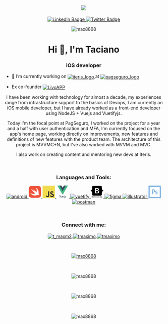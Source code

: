 <div id="header" align="center">
  <img src="http://i.imgur.com/50NA7vr.gif" width="400" />
</div>
<br>
<div id="badges" align="center">
  <a href="https://www.linkedin.com/in/tmaximo/">
    <img src="https://img.shields.io/badge/LinkedIn-blue?style=for-the-badge&logo=linkedin&logoColor=white" alt="LinkedIn Badge"/>
  </a>
  <a href="your-twitter-URL">
    <img src="https://img.shields.io/badge/Twitter-blue?style=for-the-badge&logo=twitter&logoColor=white" alt="Twitter Badge"/>
  </a>
</div>
<p align="center">
    <img src="https://komarev.com/ghpvc/?username=max8868&label=Profile%20views&color=0e75b6&style=flat" alt="max8868" />
</p>

<h1 align="center">Hi 👋, I'm Taciano</h1>
<h3 align="center">iOS developer</h3>

- 🔭 I’m currently working on <a href="www.iteris.com.br" target="_blank" rel="noreferrer"> <img align="center" src="https://www.iteris.com.br/wp-content/themes/iteris/svg/logo.svg" alt="iteris_logo" height="30" /> </a> at <a href="https://pagseguro.uol.com.br/" target="_blank" rel="noreferrer"> <img align="center" src="https://assets.pagseguro.com.br/ps-website-assets/v15.112.1/ps-bootstrap/img/logos/pagbank/pagbank-logo-animado-footer@2x.gif" alt="pagseguro_logo" height="30" /> </a>

- Ex co-founder <a href="https://livoapp.com.br/" target="_blank" rel="noreferrer"> <img align="center" src="https://play-lh.googleusercontent.com/QC6fDH-oiAR0ITx1ZxKB_-b8lcgj1vU_R9RSUR7MXYjU7VA23Bq01JrhTOYnjlzzKDE=w480-h960-rw" alt="LivoAPP" height="30"/> </a>

<div  align="center">
    <p> 
        I have been working with technology for almost a decade, my experiences range from infrastructure support to the basics of Devops, I am currently an iOS mobile developer, but I have already worked as a front-end developer using NodeJS + Vuejs and Vuetifyjs.

Today I'm the focal point at PagSeguro, I worked on the project for a year and a half with user authentication and MFA, I'm currently focused on the app's home page, working directly on improvements, new features and definitions of new features with the product team. The architecture of this project is MVVMC+N, but I've also worked with MVVM and MVC.

I also work on creating content and mentoring new devs at Iteris.
    </p>
 </div>

<br>
<h3 align="center">Languages and Tools:</h3>
<p align="center">
    <a href="https://developer.apple.com/" target="_blank" rel="noreferrer"> <img src="https://www.vectorlogo.zone/logos/apple/apple-icon.svg" alt="android" width="40" height="40" /> </a>
    <a href="https://developer.apple.com/swift/" target="_blank" rel="noreferrer"> <img src="https://raw.githubusercontent.com/devicons/devicon/master/icons/swift/swift-original.svg" alt="swift" width="40" height="40" /> </a>    
    <a href="https://developer.mozilla.org/en-US/docs/Web/JavaScript" target="_blank" rel="noreferrer"> <img src="https://raw.githubusercontent.com/devicons/devicon/master/icons/javascript/javascript-original.svg" alt="javascript" width="40" height="40" /> </a>
    <a href="https://vuejs.org/" target="_blank" rel="noreferrer"> <img src="https://raw.githubusercontent.com/devicons/devicon/master/icons/vuejs/vuejs-original-wordmark.svg" alt="vuejs" width="40" height="40" /> </a>
    <a href="https://vuetifyjs.com/en/" target="_blank" rel="noreferrer"> <img src="https://bestofjs.org/logos/vuetify.svg" alt="vuetify" width="40" height="40" /> </a>
    <a href="https://getbootstrap.com" target="_blank" rel="noreferrer"> <img src="https://raw.githubusercontent.com/devicons/devicon/master/icons/bootstrap/bootstrap-plain-wordmark.svg" alt="bootstrap" width="40" height="40" /> </a>
    <a href="https://www.figma.com/" target="_blank" rel="noreferrer"> <img src="https://www.vectorlogo.zone/logos/figma/figma-icon.svg" alt="figma" width="40" height="40" /> </a>
    <a href="https://www.adobe.com/in/products/illustrator.html" target="_blank" rel="noreferrer"> <img src="https://www.vectorlogo.zone/logos/adobe_illustrator/adobe_illustrator-icon.svg" alt="illustrator" width="40" height="40" /> </a>
    <a href="https://www.photoshop.com/en" target="_blank" rel="noreferrer"> <img src="https://raw.githubusercontent.com/devicons/devicon/master/icons/photoshop/photoshop-line.svg" alt="photoshop" width="40" height="40" /> </a>
    <a href="https://postman.com" target="_blank" rel="noreferrer"> <img src="https://www.vectorlogo.zone/logos/getpostman/getpostman-icon.svg" alt="postman" width="40" height="40" /> </a>
</p>
<br>
<h3 align="center">Connect with me:</h3>
<p align="center">
    <a href="https://twitter.com/t_maxm2" target="blank">
        <img align="center" src="https://raw.githubusercontent.com/rahuldkjain/github-profile-readme-generator/master/src/images/icons/Social/twitter.svg" alt="t_maxm2" height="30" width="40" />
    </a>
    <a href="https://stackoverflow.com/users/tmaximo" target="blank">
        <img align="center" src="https://raw.githubusercontent.com/rahuldkjain/github-profile-readme-generator/master/src/images/icons/Social/stack-overflow.svg" alt="tmaximo" height="30" width="40" />
    </a>
     <a href="https://www.linkedin.com/in/tmaximo/" target="blank">
        <img align="center" src="https://www.vectorlogo.zone/logos/linkedin/linkedin-tile.svg" alt="tmaximo" height="30" width="30" />
    </a>
</p>
<br>

<div align="center">
<p align="center">
    <a href="https://github.com/ryo-ma/github-profile-trophy">
        <img src="https://github-profile-trophy.vercel.app/?username=max8868" alt="max8868" />
    </a>
</p>

<br>
<p>
    <img align="center" src="https://github-readme-stats.vercel.app/api/top-langs?username=max8868&show_icons=true&locale=en&layout=full&theme=dracula" alt="max8868" />
</p>
<br>
<p>
    <img align="center" src="https://github-readme-stats.vercel.app/api?username=max8868&show_icons=true&locale=en" alt="max8868" />
</p>
<br>
<p>
    <img align="center" src="https://github-readme-streak-stats.herokuapp.com/?user=max8868&" alt="max8868" />
</p>

</div>
